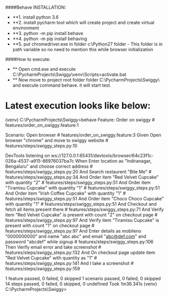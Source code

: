 ####Behave INSTALLATION:
- **1. install python 3.6
- **2. install pycharm tool which will create project and create virtual environment
- **3. python -m pip install behave
- **4. python -m pip install behaving
- **5. put chromedriver.exe in folder c:\Python27 folder - This folder is in path variable so no need to mention this while browser initialization

####How to execute:
 - ** Open cmd.exe and execute C:\PycharmProjects\Swiggy\venv\Scripts>activate.bat
 - ** Now move to project root folder folder C:\PycharmProjects\Swiggy\ and execute command behave. it will start test.

 Latest execution looks like below:
 ======================================
 (venv) C:\PycharmProjects\Swiggy>behave
Feature: Order on swiggy # features/order_on_swiggy.feature:1

  Scenario: Open browser                                                                                                     # features/order_on_swiggy.feature:3
    Given Open browser "chrome" and move to swiggy website                                                                   # features/steps/swiggy_steps.py:10

DevTools listening on ws://127.0.0.1:65431/devtools/browser/64c23f1c-026a-4537-a915-86976037ba7c
    When Enter location as "Indiranagar, Bengaluru" and choose correct address                                               # features/steps/swiggy_steps.py:20
    And Search restaurent "Bite Me"                                                                                          # features/steps/swiggy_steps.py:34
    And Order item "Red Velvet Cupcake" with quantity "2"                                                                    # features/steps/swiggy_steps.py:51
    And Order item "Tiramisu  Cupcake" with quantity "1"                                                                     # features/steps/swiggy_steps.py:51
    And Order item "Irish Coffee Cupcake" with quantity "1"                                                                  # features/steps/swiggy_steps.py:51
    And Order item "Choco Choco Cupcake" with quantity "1"                                                                   # features/steps/swiggy_steps.py:51
    And Checkout and fetch all items present there                                                                           # features/steps/swiggy_steps.py:71
    And Verify item "Red Velvet Cupcake" is present with count "2" on checkout page                                          # features/steps/swiggy_steps.py:97
    And Verify item "Tiramisu Cupcake" is present with count "1" on checkout page                                            # features/steps/swiggy_steps.py:97
    And Enter details as mobileno "0000000000" and name "abc abc" and email "abc@def.com" and password "abcdef" while signup # features/steps/swiggy_steps.py:106
    Then Verify email error and take screenshot                                                                              # features/steps/swiggy_steps.py:132
    And On checkout page update item "Red Velvet Cupcake" with quantity as "1"                                               # features/steps/swiggy_steps.py:141
    And I take a screenshot                                                                                                  # features/steps/swiggy_steps.py:159

1 feature passed, 0 failed, 0 skipped
1 scenario passed, 0 failed, 0 skipped
14 steps passed, 0 failed, 0 skipped, 0 undefined
Took 1m36.341s
(venv) C:\PycharmProjects\Swiggy>